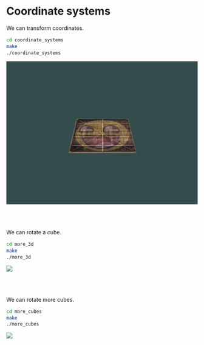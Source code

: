 # Coordinate systems
We can transform coordinates.

```bash
cd coordinate_systems
make
./coordinate_systems
```

<img src='images/rotate.png' width='600'>

<br></br>

We can rotate a cube.

```bash
cd more_3d
make
./more_3d
```

<img src='images/cube.gif' width='600'>

<br></br>

We can rotate more cubes.

```bash
cd more_cubes
make
./more_cubes
```

<img src='images/more_cubes.gif' width='600'>
